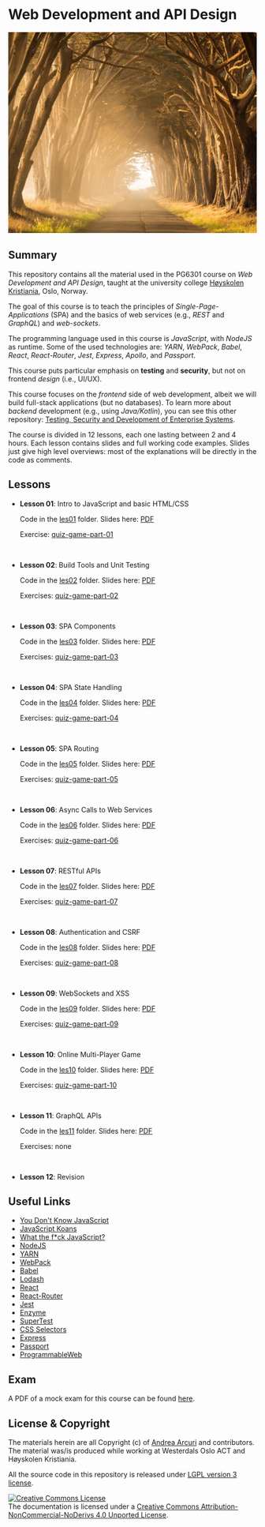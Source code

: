 # Web Development and API Design


![](docs/img/stephen-leonardi-369733-unsplash-compressed.jpg "Photo by Stephen Leonardi on Unsplash")

## Summary

This repository contains all the material used in the PG6301 course 
on *Web Development and API Design*, taught at 
the university college [Høyskolen Kristiania](https://kristiania.no/), Oslo, Norway.

The goal of this course is to teach the principles of *Single-Page-Applications* (SPA)
and the basics of web services (e.g., *REST* and *GraphQL*) and *web-sockets*.

The programming language used in this course is *JavaScript*, with *NodeJS* as runtime.
Some of the used technologies are: *YARN*, *WebPack*, *Babel*, *React*, *React-Router*, 
*Jest*, *Express*, *Apollo*, and *Passport*. 

This course puts particular emphasis on **testing** and **security**, but not on 
frontend *design* (i.e., UI/UX).

This course focuses on the *frontend* side of web development, albeit
we will build full-stack applications (but no databases).
To learn more about *backend* development (e.g., using *Java/Kotlin*), you can see this
other repository: [Testing, Security and Development of Enterprise Systems](https://github.com/arcuri82/testing_security_development_enterprise_systems).

The course is divided in 12 lessons, each one lasting between 2 and 4 hours.
Each lesson contains slides and full working code examples. 
Slides just give high level overviews: most of the explanations will be directly in
the code as comments. 


## Lessons

* **Lesson 01**: Intro to JavaScript and basic HTML/CSS

  Code in the [les01](les01) folder. Slides here: [PDF](docs/slides/lesson_01.pdf)  

  Exercise: [quiz-game-part-01](docs/exercises/quiz-game/part-01.md)

<br />

* **Lesson 02**: Build Tools and Unit Testing

  Code in the [les02](les02) folder. Slides here: [PDF](docs/slides/lesson_02.pdf)  
   
  Exercises: [quiz-game-part-02](docs/exercises/quiz-game/part-02.md)
  
<br />

* **Lesson 03**: SPA Components

  Code in the [les03](les03) folder. Slides here: [PDF](docs/slides/lesson_03.pdf)  
   
  Exercises: [quiz-game-part-03](docs/exercises/quiz-game/part-03.md)

<br />

* **Lesson 04**: SPA State Handling

  Code in the [les04](les04) folder. Slides here: [PDF](docs/slides/lesson_04.pdf)  
   
  Exercises: [quiz-game-part-04](docs/exercises/quiz-game/part-04.md)

<br />

* **Lesson 05**: SPA Routing

  Code in the [les05](les05) folder. Slides here: [PDF](docs/slides/lesson_05.pdf)  
   
  Exercises: [quiz-game-part-05](docs/exercises/quiz-game/part-05.md)

<br />

* **Lesson 06**: Async Calls to Web Services

  Code in the [les06](les06) folder. Slides here: [PDF](docs/slides/lesson_06.pdf)  
   
  Exercises: [quiz-game-part-06](docs/exercises/quiz-game/part-06.md)

<br />


* **Lesson 07**: RESTful APIs

  Code in the [les07](les07) folder. Slides here: [PDF](docs/slides/lesson_07.pdf)  
   
  Exercises: [quiz-game-part-07](docs/exercises/quiz-game/part-07.md)

<br />

* **Lesson 08**: Authentication and CSRF 

  Code in the [les08](les08) folder. Slides here: [PDF](docs/slides/lesson_08.pdf)  
   
  Exercises: [quiz-game-part-08](docs/exercises/quiz-game/part-08.md)

<br />

* **Lesson 09**: WebSockets and XSS

  Code in the [les09](les09) folder. Slides here: [PDF](docs/slides/lesson_09.pdf)  
   
  Exercises: [quiz-game-part-09](docs/exercises/quiz-game/part-09.md)

<br />

* **Lesson 10**: Online Multi-Player Game

  Code in the [les10](les10) folder. Slides here: [PDF](docs/slides/lesson_10.pdf)  
   
  Exercises: [quiz-game-part-10](docs/exercises/quiz-game/part-10.md)
    

<br />

* **Lesson 11**: GraphQL APIs

  Code in the [les11](les11) folder. Slides here: [PDF](docs/slides/lesson_11.pdf)  
   
  Exercises: none


<br />

* **Lesson 12**: Revision


## Useful Links

* [You Don't Know JavaScript](https://github.com/getify/You-Dont-Know-JS)
* [JavaScript Koans](https://github.com/liammclennan/JavaScript-Koans)      
* [What the f*ck JavaScript?](https://github.com/denysdovhan/wtfjs)
* [NodeJS](https://nodejs.org/)
* [YARN](https://yarnpkg.com)
* [WebPack](https://webpack.js.org)
* [Babel](https://babeljs.io/)
* [Lodash](https://lodash.com)
* [React](https://reactjs.org)
* [React-Router](https://reacttraining.com/react-router)
* [Jest](https://github.com/facebook/jest)
* [Enzyme](https://github.com/airbnb/enzyme)
* [SuperTest](https://github.com/visionmedia/supertest)
* [CSS Selectors](https://www.w3schools.com/cssref/css_selectors.asp)
* [Express](http://expressjs.com/)
* [Passport](http://www.passportjs.org/)
* [ProgrammableWeb](http://www.programmableweb.com/)


## Exam

A PDF of a mock exam for this course can be found [here](docs/exams/mock_exam_0.pdf). 

## License & Copyright

The materials herein are all Copyright (c) of [Andrea Arcuri](http://www.arcuriandrea.org) 
and contributors.
The material was/is produced while working at 
Westerdals Oslo ACT and Høyskolen Kristiania.

All the source code in this repository is released under 
[LGPL version 3 license](LICENSE).

<a rel="license" href="http://creativecommons.org/licenses/by-nc-nd/4.0/">
<img alt="Creative Commons License" style="border-width:0" 
src="https://i.creativecommons.org/l/by-nc-nd/4.0/88x31.png" /></a>
<br />
The documentation is licensed under a <a rel="license" href="http://creativecommons.org/licenses/by-nc-nd/4.0/">Creative Commons Attribution-NonCommercial-NoDerivs 4.0 Unported License</a>.

